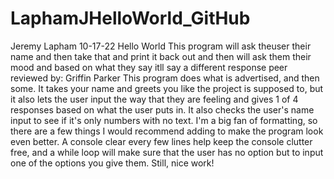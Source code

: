 # LaphamJHelloWorld_GitHub

Jeremy Lapham
10-17-22
Hello World
This program will ask theuser their name and then take that and print it back out and then will ask them their mood and based on what they say itll say a different response
peer reviewed by: Griffin Parker
This program does what is advertised, and then some. It takes your name and greets you like the project is supposed to, but it also lets the user input the way that they are feeling and gives 1 of 4 responses based on what the user puts in. It also checks the user's name input to see if it's only numbers with no text. I'm a big fan of formatting, so there are a few things I would recommend adding to make the program look even better. A console clear every few lines help keep the console clutter free, and a while loop will make sure that the user has no option but to input one of the options you give them. Still, nice work!    
